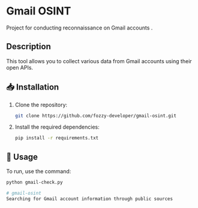 # Gmail OSINT

Project for conducting reconnaissance on Gmail accounts .

## Description 

This tool allows you to collect various data from Gmail accounts using their open APIs. 

## 📥 Installation

1. Clone the repository:
    ```bash
    git clone https://github.com/fozzy-developer/gmail-osint.git
    ```

2. Install the required dependencies:
    ```bash
    pip install -r requirements.txt
    ```

## 📝 Usage

To run, use the command:
```bash
python gmail-check.py

# gmail-osint
Searching for Gmail account information through public sources
